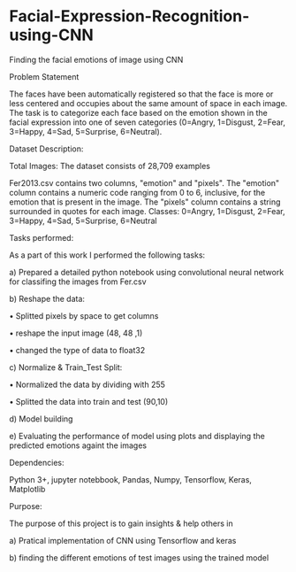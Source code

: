 # Facial-Expression-Recognition-using-CNN
Finding the facial emotions of image using CNN

Problem Statement

The faces have been automatically registered so that the face is more or less centered and occupies about the same amount of space in each image. The task is to categorize each face based on the emotion shown in the facial expression into one of seven categories (0=Angry, 1=Disgust, 2=Fear, 3=Happy, 4=Sad, 5=Surprise, 6=Neutral).

Dataset Description:

Total Images: The dataset consists of 28,709 examples

Fer2013.csv contains two columns, "emotion" and "pixels". The "emotion" column contains a numeric code ranging from 0 to 6, inclusive, for the emotion that is present in the image. The "pixels" column contains a string surrounded in quotes for each image. Classes: 0=Angry, 1=Disgust, 2=Fear, 3=Happy, 4=Sad, 5=Surprise, 6=Neutral

Tasks performed:

As a part of this work I performed the following tasks:

a) Prepared a detailed python notebook using convolutional neural network for classifing the images from Fer.csv

b) Reshape the data:

 • Splitted pixels by space to get columns

 • reshape the input image (48, 48 ,1)

 • changed the type of data to float32
 
c) Normalize & Train_Test Split:

• Normalized the data by dividing with 255

• Splitted the data into train and test (90,10)

d) Model building

e) Evaluating the performance of model using plots and displaying the predicted emotions againt the images


Dependencies:

Python 3+, jupyter notebbook, Pandas, Numpy, Tensorflow, Keras, Matplotlib

Purpose:

The purpose of this project is to gain insights & help others in 

a) Pratical implementation of CNN using Tensorflow and keras 

b) finding the different emotions of test images using the trained model
